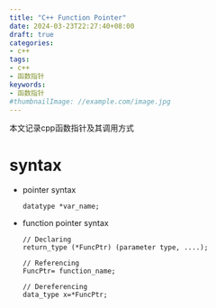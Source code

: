 ```yaml
---
title: "C++ Function Pointer"
date: 2024-03-23T22:27:40+08:00
draft: true
categories:
- c++
tags:
- c++
- 函数指针
keywords:
- 函数指针
#thumbnailImage: //example.com/image.jpg
---
```

本文记录cpp函数指针及其调用方式
<!--more-->

# syntax

* pointer syntax
    ```
    datatype *var_name; 
    ```
* function pointer syntax
    ```
    // Declaring
    return_type (*FuncPtr) (parameter type, ....); 

    // Referencing
    FuncPtr= function_name;

    // Dereferencing
    data_type x=*FuncPtr; 
    ```